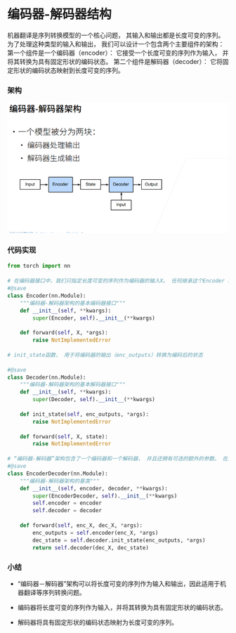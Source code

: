 # 编码器-解码器结构
机器翻译是序列转换模型的一个核心问题， 其输入和输出都是长度可变的序列。 为了处理这种类型的输入和输出， 我们可以设计一个包含两个主要组件的架构： 第一个组件是一个编码器（encoder）： 它接受一个长度可变的序列作为输入， 并将其转换为具有固定形状的编码状态。 第二个组件是解码器（decoder）： 它将固定形状的编码状态映射到长度可变的序列。
### 架构
![](.编码器-解码器结构_images/f8bae6de.png)

### 代码实现
```python
from torch import nn

# 在编码器接口中，我们只指定长度可变的序列作为编码器的输入X。 任何继承这个Encoder 基类的模型将完成代码实现。
#@save
class Encoder(nn.Module):
    """编码器-解码器架构的基本编码器接口"""
    def __init__(self, **kwargs):
        super(Encoder, self).__init__(**kwargs)

    def forward(self, X, *args):
        raise NotImplementedError

# init_state函数， 用于将编码器的输出（enc_outputs）转换为编码后的状态
    
#@save
class Decoder(nn.Module):
    """编码器-解码器架构的基本解码器接口"""
    def __init__(self, **kwargs):
        super(Decoder, self).__init__(**kwargs)

    def init_state(self, enc_outputs, *args):
        raise NotImplementedError

    def forward(self, X, state):
        raise NotImplementedError

# “编码器-解码器”架构包含了一个编码器和一个解码器， 并且还拥有可选的额外的参数。 在前向传播中，编码器的输出用于生成编码状态， 这个状态又被解码器作为其输入的一部分。
#@save
class EncoderDecoder(nn.Module):
    """编码器-解码器架构的基类"""
    def __init__(self, encoder, decoder, **kwargs):
        super(EncoderDecoder, self).__init__(**kwargs)
        self.encoder = encoder
        self.decoder = decoder

    def forward(self, enc_X, dec_X, *args):
        enc_outputs = self.encoder(enc_X, *args)
        dec_state = self.decoder.init_state(enc_outputs, *args)
        return self.decoder(dec_X, dec_state)
```

### 小结
* “编码器－解码器”架构可以将长度可变的序列作为输入和输出，因此适用于机器翻译等序列转换问题。

* 编码器将长度可变的序列作为输入，并将其转换为具有固定形状的编码状态。

* 解码器将具有固定形状的编码状态映射为长度可变的序列。